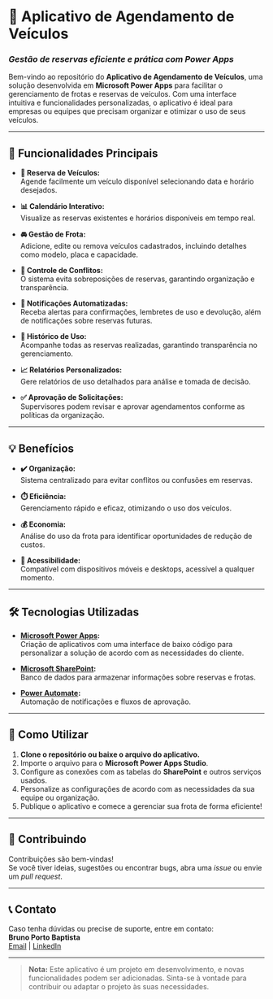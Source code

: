 # 🚗 **Aplicativo de Agendamento de Veículos**  
### _Gestão de reservas eficiente e prática com Power Apps_

Bem-vindo ao repositório do **Aplicativo de Agendamento de Veículos**, uma solução desenvolvida em **Microsoft Power Apps** para facilitar o gerenciamento de frotas e reservas de veículos. Com uma interface intuitiva e funcionalidades personalizadas, o aplicativo é ideal para empresas ou equipes que precisam organizar e otimizar o uso de seus veículos.

---

## 🎯 **Funcionalidades Principais**

- **📅 Reserva de Veículos:**  
  Agende facilmente um veículo disponível selecionando data e horário desejados.

- **📊 Calendário Interativo:**  
  Visualize as reservas existentes e horários disponíveis em tempo real.

- **🚘 Gestão de Frota:**  
  Adicione, edite ou remova veículos cadastrados, incluindo detalhes como modelo, placa e capacidade.

- **🔄 Controle de Conflitos:**  
  O sistema evita sobreposições de reservas, garantindo organização e transparência.

- **🔔 Notificações Automatizadas:**  
  Receba alertas para confirmações, lembretes de uso e devolução, além de notificações sobre reservas futuras.

- **📜 Histórico de Uso:**  
  Acompanhe todas as reservas realizadas, garantindo transparência no gerenciamento.

- **📈 Relatórios Personalizados:**  
  Gere relatórios de uso detalhados para análise e tomada de decisão.

- **✅ Aprovação de Solicitações:**  
  Supervisores podem revisar e aprovar agendamentos conforme as políticas da organização.

---

## 💡 **Benefícios**

- **✔️ Organização:**  
  Sistema centralizado para evitar conflitos ou confusões em reservas.

- **⏱️ Eficiência:**  
  Gerenciamento rápido e eficaz, otimizando o uso dos veículos.

- **💰 Economia:**  
  Análise do uso da frota para identificar oportunidades de redução de custos.

- **📱 Acessibilidade:**  
  Compatível com dispositivos móveis e desktops, acessível a qualquer momento.

---

## 🛠️ **Tecnologias Utilizadas**
- **[Microsoft Power Apps](https://powerapps.microsoft.com/):**  
  Criação de aplicativos com uma interface de baixo código para personalizar a solução de acordo com as necessidades do cliente.  

- **[Microsoft SharePoint](https://www.microsoft.com/microsoft-365/sharepoint/collaboration):**  
  Banco de dados para armazenar informações sobre reservas e frotas.

- **[Power Automate](https://powerautomate.microsoft.com/):**  
  Automação de notificações e fluxos de aprovação.

---

## 🚀 **Como Utilizar**
1. **Clone o repositório ou baixe o arquivo do aplicativo.**  
2. Importe o arquivo para o **Microsoft Power Apps Studio**.  
3. Configure as conexões com as tabelas do **SharePoint** e outros serviços usados.  
4. Personalize as configurações de acordo com as necessidades da sua equipe ou organização.  
5. Publique o aplicativo e comece a gerenciar sua frota de forma eficiente!

---

## 🤝 **Contribuindo**
Contribuições são bem-vindas!  
Se você tiver ideias, sugestões ou encontrar bugs, abra uma _issue_ ou envie um _pull request_.

---

## 📞 **Contato**
Caso tenha dúvidas ou precise de suporte, entre em contato:  
**Bruno Porto Baptista**  
[Email](mailto:brunobaptista@gmail.com) | [LinkedIn](https://www.linkedin.com/in/brunodev1/)

---

> **Nota:** Este aplicativo é um projeto em desenvolvimento, e novas funcionalidades podem ser adicionadas. Sinta-se à vontade para contribuir ou adaptar o projeto às suas necessidades.
